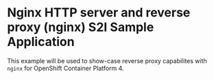 # Nginx HTTP server and reverse proxy (nginx) S2I Sample Application

This example will be used to show-case reverse proxy capabilites with `nginx` for OpenShift Container Platform 4.
